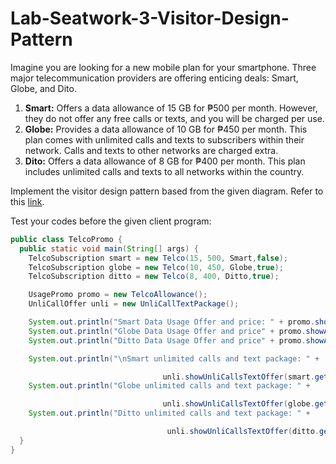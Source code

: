 # Lab-Seatwork-3-Visitor-Design-Pattern

Imagine you are looking for a new mobile plan for your smartphone. Three major telecommunication providers are offering enticing deals: Smart, Globe, and Dito.

1. **Smart:** Offers a data allowance of 15 GB for ₱500 per month. However, they do not offer any free calls or texts, and you will be charged per use.<br>
2. **Globe:** Provides a data allowance of 10 GB for ₱450 per month. This plan comes with unlimited calls and texts to subscribers within their network. Calls and texts to other networks are charged extra.<br>
3. **Dito:** Offers a data allowance of 8 GB for ₱400 per month. This plan includes unlimited calls and texts to all networks within the country.

Implement the visitor design pattern based from the given diagram. Refer to this [link](https://docs.google.com/document/d/1mGWzHZd0kHXosWmPLbSz1gweZ99V0A3uLNe_2fpQJbU/edit?pli=1&tab=t.0).

Test your codes before the given client program:

```java
public class TelcoPromo {
  public static void main(String[] args) {
    TelcoSubscription smart = new Telco(15, 500, Smart,false);
    TelcoSubscription globe = new Telco(10, 450, Globe,true);
    TelcoSubscription ditto = new Telco(8, 400, Ditto,true);

    UsagePromo promo = new TelcoAllowance();
    UnliCallOffer unli = new UnliCallTextPackage();    

    System.out.println("Smart Data Usage Offer and price: " + promo.showAllowance(smart.getTelcoName(), smart.getPromoPrice()));
    System.out.println("Globe Data Usage Offer and price" + promo.showAllowance(globe.getTelcoName(), globe.getPromoPrice()));
    System.out.println("Ditto Data Usage Offer and price" + promo.showAllowance(ditto.getTelcoName(), ditto.getPromoPrice()));

    System.out.println("\nSmart unlimited calls and text package: " +

                                  unli.showUnliCallsTextOffer(smart.getTelcoName(), smart.getUnliCallText()));
    System.out.println("Globe unlimited calls and text package: " +

                                  unli.showUnliCallsTextOffer(globe.getTelcoName(), globe.getUnliCallText()));
    System.out.println("Ditto unlimited calls and text package: " +

                                   unli.showUnliCallsTextOffer(ditto.getTelcoName(), ditto.getUnliCallText()));
  }
}
